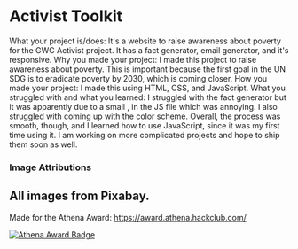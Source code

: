 # Activist Toolkit
What your project is/does: It's a website to raise awareness about poverty for the GWC Activist project. It has a fact generator, email generator, and it's responsive. 
Why you made your project: I made this project to raise awareness about poverty. This is important because the first goal in the UN SDG is to eradicate poverty by 2030, which is coming closer. 
How you made your project: I made this using HTML, CSS, and JavaScript.
What you struggled with and what you learned: I struggled with the fact generator but it was apparently due to a small , in the JS file which was annoying. I also struggled with coming up with the color scheme. Overall, the process was smooth, though, and I learned how to use JavaScript, since it was my first time using it. I am working on more complicated projects and hope to ship them soon as well. 


### Image Attributions
  All images from Pixabay.
---

Made for the Athena Award: https://award.athena.hackclub.com/ 

[![Athena Award Badge](https://img.shields.io/endpoint?url=https%3A%2F%2Faward.athena.hackclub.com%2Fapi%2Fbadge)](https://award.athena.hackclub.com?utm_source=readme)
